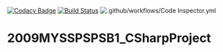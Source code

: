 [![Codacy Badge](https://api.codacy.com/project/badge/Grade/7be3bf86d929432f9da676b9d8cbdc84)](https://app.codacy.com/gh/99002533/2009MYSSPSB1_CSharpProject?utm_source=github.com&utm_medium=referral&utm_content=99002533/2009MYSSPSB1_CSharpProject&utm_campaign=Badge_Grade)
[![Build Status](https://dev.azure.com/pratheeksha2409/2009MYSSPSPSB1_CSharpProject(Netflix)/_apis/build/status/99002533.2009MYSSPSPSB1_CSharpProject?branchName=master)](https://dev.azure.com/pratheeksha2409/2009MYSSPSPSB1_CSharpProject(Netflix)/_build/latest?definitionId=1&branchName=master)
![.github/workflows/Code Inspector.yml](https://github.com/99002533/2009MYSSPSB1_CSharpProject/workflows/.github/workflows/Code%20Inspector.yml/badge.svg)
# 2009MYSSPSPSB1_CSharpProject

